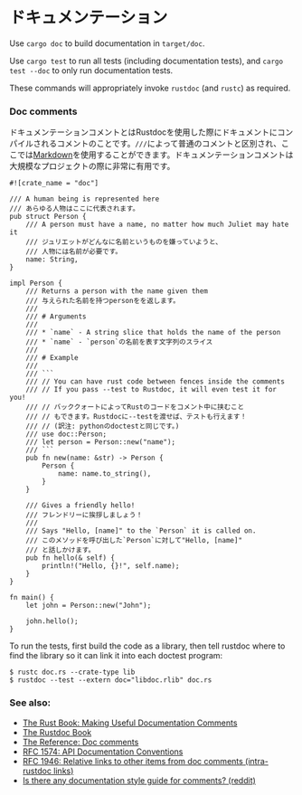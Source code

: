 <!--
# Documentation
-->
# ドキュメンテーション

Use `cargo doc` to build documentation in `target/doc`.

Use `cargo test` to run all tests (including documentation tests), and `cargo test --doc` to only run documentation tests.

These commands will appropriately invoke `rustdoc` (and `rustc`) as required.

### Doc comments

<!--
Doc comments are very useful for big projects that require documentation. When
running Rustdoc, these are the comments that get compiled into
documentation. They are denoted by a `///`, and support [Markdown].
-->
ドキュメンテーションコメントとはRustdocを使用した際にドキュメントにコンパイルされるコメントのことです。`///`によって普通のコメントと区別され、ここでは[Markdown]を使用することができます。ドキュメンテーションコメントは大規模なプロジェクトの際に非常に有用です。

```rust,editable,ignore
#![crate_name = "doc"]

/// A human being is represented here
/// あらゆる人物はここに代表されます。
pub struct Person {
    /// A person must have a name, no matter how much Juliet may hate it
    /// ジュリエットがどんなに名前というものを嫌っていようと、
    /// 人物には名前が必要です。
    name: String,
}

impl Person {
    /// Returns a person with the name given them
    /// 与えられた名前を持つpersonをを返します。
    ///
    /// # Arguments
    ///
    /// * `name` - A string slice that holds the name of the person
    /// * `name` - `person`の名前を表す文字列のスライス
    ///
    /// # Example
    ///
    /// ```
    /// // You can have rust code between fences inside the comments
    /// // If you pass --test to Rustdoc, it will even test it for you!
    /// // バッククォートによってRustのコードをコメント中に挟むこと
    /// // もできます。Rustdocに--testを渡せば、テストも行えます！
    /// // (訳注: pythonのdoctestと同じです。)
    /// use doc::Person;
    /// let person = Person::new("name");
    /// ```
    pub fn new(name: &str) -> Person {
        Person {
            name: name.to_string(),
        }
    }

    /// Gives a friendly hello!
    /// フレンドリーに挨拶しましょう！
    ///
    /// Says "Hello, [name]" to the `Person` it is called on.
    /// このメソッドを呼び出した`Person`に対して"Hello, [name]"
    /// と話しかけます。
    pub fn hello(& self) {
        println!("Hello, {}!", self.name);
    }
}

fn main() {
    let john = Person::new("John");

    john.hello();
}
```

To run the tests, first build the code as a library, then tell rustdoc where
to find the library so it can link it into each doctest program:

```shell
$ rustc doc.rs --crate-type lib
$ rustdoc --test --extern doc="libdoc.rlib" doc.rs
```

### See also:

* [The Rust Book: Making Useful Documentation Comments][book]
* [The Rustdoc Book][rustdoc-book]
* [The Reference: Doc comments][ref-comments]
* [RFC 1574: API Documentation Conventions][api-conv]
* [RFC 1946: Relative links to other items from doc comments (intra-rustdoc links)][intra-links]
* [Is there any documentation style guide for comments? (reddit)][reddit]

[Markdown]: https://en.wikipedia.org/wiki/Markdown
[book]: https://doc.rust-lang.org/book/ch14-02-publishing-to-crates-io.html#making-useful-documentation-comments
[ref-comments]: https://doc.rust-lang.org/stable/reference/comments.html#doc-comments
[rustdoc-book]: https://doc.rust-lang.org/rustdoc/index.html
[api-conv]: https://rust-lang.github.io/rfcs/1574-more-api-documentation-conventions.html#appendix-a-full-conventions-text
[intra-links]: https://rust-lang.github.io/rfcs/1946-intra-rustdoc-links.html
[reddit]: https://www.reddit.com/r/rust/comments/ahb50s/is_there_any_documentation_style_guide_for/
